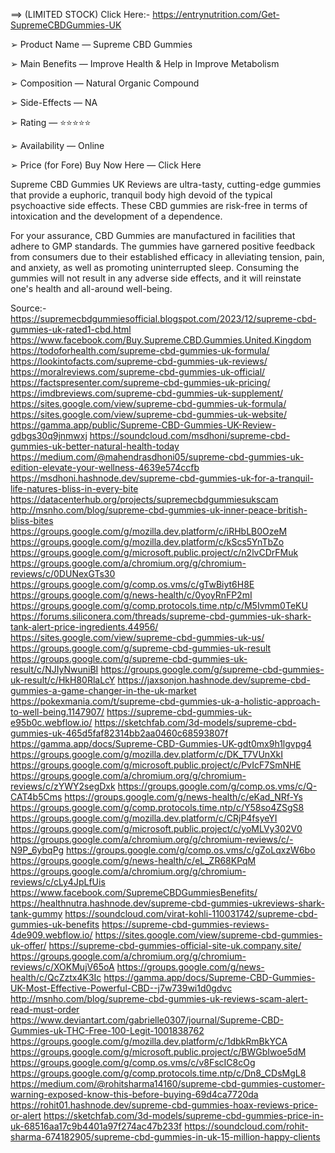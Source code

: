 ==> (LIMITED STOCK) Click Here:- https://entrynutrition.com/Get-SupremeCBDGummies-UK

➢ Product Name — Supreme CBD Gummies

➢ Main Benefits — Improve Health & Help in Improve Metabolism

➢ Composition — Natural Organic Compound

➢ Side-Effects — NA

➢ Rating — ⭐⭐⭐⭐⭐

➢ Availability — Online

➢ Price (for Fore) Buy Now Here — Click Here

Supreme CBD Gummies UK Reviews are ultra-tasty, cutting-edge gummies that provide a euphoric, tranquil body high devoid of the typical psychoactive side effects. These CBD gummies are risk-free in terms of intoxication and the development of a dependence.



For your assurance, CBD Gummies are manufactured in facilities that adhere to GMP standards. The gummies have garnered positive feedback from consumers due to their established efficacy in alleviating tension, pain, and anxiety, as well as promoting uninterrupted sleep. Consuming the gummies will not result in any adverse side effects, and it will reinstate one's health and all-around well-being.

Source:-
https://supremecbdgummiesofficial.blogspot.com/2023/12/supreme-cbd-gummies-uk-rated1-cbd.html
https://www.facebook.com/Buy.Supreme.CBD.Gummies.United.Kingdom
https://todoforhealth.com/supreme-cbd-gummies-uk-formula/
https://lookintofacts.com/supreme-cbd-gummies-uk-reviews/
https://moralreviews.com/supreme-cbd-gummies-uk-official/
https://factspresenter.com/supreme-cbd-gummies-uk-pricing/
https://imdbreviews.com/supreme-cbd-gummies-uk-supplement/
https://sites.google.com/view/supreme-cbd-gummies-uk-formula/
https://sites.google.com/view/supreme-cbd-gummies-uk-website/
https://gamma.app/public/Supreme-CBD-Gummies-UK-Review-gdbgs30q9jnmwxj
https://soundcloud.com/msdhoni/supreme-cbd-gummies-uk-better-natural-health-today
https://medium.com/@mahendrasdhoni05/supreme-cbd-gummies-uk-edition-elevate-your-wellness-4639e574ccfb
https://msdhoni.hashnode.dev/supreme-cbd-gummies-uk-for-a-tranquil-life-natures-bliss-in-every-bite
https://datacenterhub.org/projects/supremecbdgummiesukscam
http://msnho.com/blog/supreme-cbd-gummies-uk-inner-peace-british-bliss-bites
https://groups.google.com/g/mozilla.dev.platform/c/iRHbLB0OzeM
https://groups.google.com/g/mozilla.dev.platform/c/kScs5YnTbZo
https://groups.google.com/g/microsoft.public.project/c/n2lvCDrFMuk
https://groups.google.com/a/chromium.org/g/chromium-reviews/c/0DUNexGTs30
https://groups.google.com/g/comp.os.vms/c/gTwBiyt6H8E
https://groups.google.com/g/news-health/c/0yoyRnFP2mI
https://groups.google.com/g/comp.protocols.time.ntp/c/M5Ivmm0TeKU
https://forums.siliconera.com/threads/supreme-cbd-gummies-uk-shark-tank-alert-price-ingredients.44956/
https://sites.google.com/view/supreme-cbd-gummies-uk-us/
https://groups.google.com/g/supreme-cbd-gummies-uk-result
https://groups.google.com/g/supreme-cbd-gummies-uk-result/c/NJIyNwuniBI
https://groups.google.com/g/supreme-cbd-gummies-uk-result/c/HkH80RlaLcY
https://jaxsonjon.hashnode.dev/supreme-cbd-gummies-a-game-changer-in-the-uk-market
https://pokexmania.com/t/supreme-cbd-gummies-uk-a-holistic-approach-to-well-being.1147907/
https://supreme-cbd-gummies-uk-e95b0c.webflow.io/
https://sketchfab.com/3d-models/supreme-cbd-gummies-uk-465d5faf82314bb2aa0460c68593807f
https://gamma.app/docs/Supreme-CBD-Gummies-UK-gdt0mx9h1lgvpg4
https://groups.google.com/g/mozilla.dev.platform/c/DK_T7VUnXkI
https://groups.google.com/g/microsoft.public.project/c/PvIcF7SmNHE
https://groups.google.com/a/chromium.org/g/chromium-reviews/c/zYWY2segDxk
https://groups.google.com/g/comp.os.vms/c/Q-CAT4b5Cms
https://groups.google.com/g/news-health/c/eKad_NRf-Ys
https://groups.google.com/g/comp.protocols.time.ntp/c/Y58so4ZSgS8
https://groups.google.com/g/mozilla.dev.platform/c/CRjP4fsyeYI
https://groups.google.com/g/microsoft.public.project/c/yoMLVy302V0
https://groups.google.com/a/chromium.org/g/chromium-reviews/c/-N9P_6ybqPg
https://groups.google.com/g/comp.os.vms/c/gZoLqxzW6bo
https://groups.google.com/g/news-health/c/eL_ZR68KPqM
https://groups.google.com/a/chromium.org/g/chromium-reviews/c/cLy4JpLfUis
https://www.facebook.com/SupremeCBDGummiesBenefits/
https://healthnutra.hashnode.dev/supreme-cbd-gummies-ukreviews-shark-tank-gummy
https://soundcloud.com/virat-kohli-110031742/supreme-cbd-gummies-uk-benefits
https://supreme-cbd-gummies-reviews-4de909.webflow.io/
https://sites.google.com/view/supreme-cbd-gummies-uk-offer/
https://supreme-cbd-gummies-official-site-uk.company.site/
https://groups.google.com/a/chromium.org/g/chromium-reviews/c/XOKMujV65oA
https://groups.google.com/g/news-health/c/QcZztx4K3Ic
https://gamma.app/docs/Supreme-CBD-Gummies-UK-Most-Effective-Powerful-CBD--j7w739wi1d0gdvc
http://msnho.com/blog/supreme-cbd-gummies-uk-reviews-scam-alert-read-must-order
https://www.deviantart.com/gabrielle0307/journal/Supreme-CBD-Gummies-uk-THC-Free-100-Legit-1001838762
https://groups.google.com/g/mozilla.dev.platform/c/1dbkRmBkYCA
https://groups.google.com/g/microsoft.public.project/c/BWGbIwoe5dM
https://groups.google.com/g/comp.os.vms/c/v8FscIC8cOg
https://groups.google.com/g/comp.protocols.time.ntp/c/Dn8_CDsMgL8
https://medium.com/@rohitsharma14160/supreme-cbd-gummies-customer-warning-exposed-know-this-before-buying-69d4ca7720da
https://rohit01.hashnode.dev/supreme-cbd-gummies-hoax-reviews-price-or-alert
https://sketchfab.com/3d-models/supreme-cbd-gummies-price-in-uk-68516aa17c9b4401a97f274ac47b233f
https://soundcloud.com/rohit-sharma-674182905/supreme-cbd-gummies-in-uk-15-million-happy-clients

